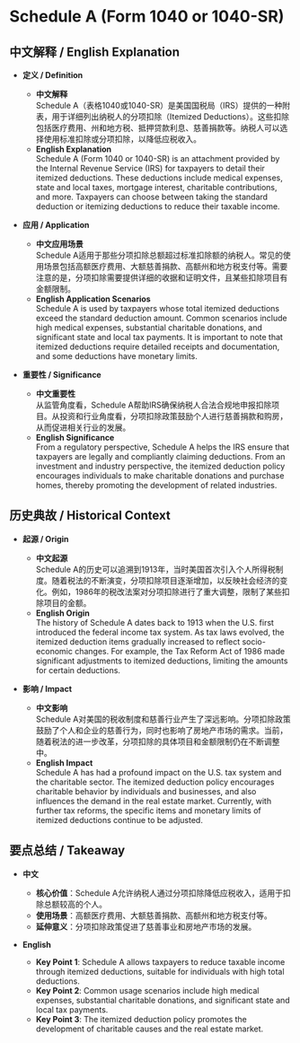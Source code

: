 # Schedule A (Form 1040 or 1040-SR)

## 中文解释 / English Explanation

* **定义 / Definition**  
  - **中文解释**  
    Schedule A（表格1040或1040-SR）是美国国税局（IRS）提供的一种附表，用于详细列出纳税人的分项扣除（Itemized Deductions）。这些扣除包括医疗费用、州和地方税、抵押贷款利息、慈善捐款等。纳税人可以选择使用标准扣除或分项扣除，以降低应税收入。  
  - **English Explanation**  
    Schedule A (Form 1040 or 1040-SR) is an attachment provided by the Internal Revenue Service (IRS) for taxpayers to detail their itemized deductions. These deductions include medical expenses, state and local taxes, mortgage interest, charitable contributions, and more. Taxpayers can choose between taking the standard deduction or itemizing deductions to reduce their taxable income.

* **应用 / Application**  
  - **中文应用场景**  
    Schedule A适用于那些分项扣除总额超过标准扣除额的纳税人。常见的使用场景包括高额医疗费用、大额慈善捐款、高额州和地方税支付等。需要注意的是，分项扣除需要提供详细的收据和证明文件，且某些扣除项目有金额限制。  
  - **English Application Scenarios**  
    Schedule A is used by taxpayers whose total itemized deductions exceed the standard deduction amount. Common scenarios include high medical expenses, substantial charitable donations, and significant state and local tax payments. It is important to note that itemized deductions require detailed receipts and documentation, and some deductions have monetary limits.

* **重要性 / Significance**  
  - **中文重要性**  
    从监管角度看，Schedule A帮助IRS确保纳税人合法合规地申报扣除项目。从投资和行业角度看，分项扣除政策鼓励个人进行慈善捐款和购房，从而促进相关行业的发展。  
  - **English Significance**  
    From a regulatory perspective, Schedule A helps the IRS ensure that taxpayers are legally and compliantly claiming deductions. From an investment and industry perspective, the itemized deduction policy encourages individuals to make charitable donations and purchase homes, thereby promoting the development of related industries.

## 历史典故 / Historical Context

* **起源 / Origin**  
  - **中文起源**  
    Schedule A的历史可以追溯到1913年，当时美国首次引入个人所得税制度。随着税法的不断演变，分项扣除项目逐渐增加，以反映社会经济的变化。例如，1986年的税改法案对分项扣除进行了重大调整，限制了某些扣除项目的金额。  
  - **English Origin**  
    The history of Schedule A dates back to 1913 when the U.S. first introduced the federal income tax system. As tax laws evolved, the itemized deduction items gradually increased to reflect socio-economic changes. For example, the Tax Reform Act of 1986 made significant adjustments to itemized deductions, limiting the amounts for certain deductions.

* **影响 / Impact**  
  - **中文影响**  
    Schedule A对美国的税收制度和慈善行业产生了深远影响。分项扣除政策鼓励了个人和企业的慈善行为，同时也影响了房地产市场的需求。当前，随着税法的进一步改革，分项扣除的具体项目和金额限制仍在不断调整中。  
  - **English Impact**  
    Schedule A has had a profound impact on the U.S. tax system and the charitable sector. The itemized deduction policy encourages charitable behavior by individuals and businesses, and also influences the demand in the real estate market. Currently, with further tax reforms, the specific items and monetary limits of itemized deductions continue to be adjusted.

## 要点总结 / Takeaway

* **中文**  
  - **核心价值**：Schedule A允许纳税人通过分项扣除降低应税收入，适用于扣除总额较高的个人。  
  - **使用场景**：高额医疗费用、大额慈善捐款、高额州和地方税支付等。  
  - **延伸意义**：分项扣除政策促进了慈善事业和房地产市场的发展。

* **English**  
  - **Key Point 1**: Schedule A allows taxpayers to reduce taxable income through itemized deductions, suitable for individuals with high total deductions.  
  - **Key Point 2**: Common usage scenarios include high medical expenses, substantial charitable donations, and significant state and local tax payments.  
  - **Key Point 3**: The itemized deduction policy promotes the development of charitable causes and the real estate market.